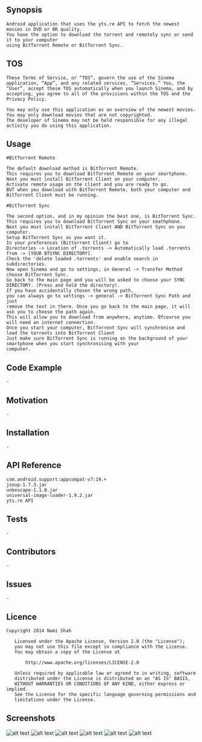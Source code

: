 ## Synopsis

    Android application that uses the yts.re API to fetch the newest movies in DVD or BR quality. 
    You have the option to download the torrent and remotely sync or send it to your computer 
    using BitTorrent Remote or BitTorrent Sync.

## TOS
    These Terms of Service, or “TOS”, govern the use of the Sinema application, “App”, and any related services, “Services.” You, the “User”, accept these TOS automatically when you launch Sinema, and by accepting, you agree to all of the provisions within the TOS and the Privacy Policy.
        
    You may only use this application as an overview of the newest movies.
    You may only download movies that are not copyrighted. 
    The developer of Sinema may not be held responsible for any illegal activity you do using this application.

## Usage

    #BitTorrent Remote
    
    The default download method is BitTorrent Remote.
    This requires you to download BitTorrent Remote on your smartphone.
    Next you must install BitTorrent Client on your computer.
    Activate remote usage on the client and you are ready to go.
    BUT when you download with BitTorrent Remote, both your computer and BitTorrent Client must be running.
    
    #BitTorrent Sync
    
    The second option, and in my opinion the best one, is BitTorrent Sync.
    This requires you to download BitTorrent Sync on your smathphone.
    Next you must install BitTorrent Client AND BitTorrent Sync on you computer.
    Setup BitTorrent Sync as you want it.
    In your preferences (Bittorrent Client) go to 
    Directories -> Location of .torrents -> Automatically load .torrents from -> [YOUR BTSYNC DIRECTORY].
    Check the 'delete loaded .torrents' and enable search in subdirectories.
    Now open Sinema and go to settings, in General -> Transfer Method choose BitTorrent Sync.
    Go back to the main page and you will be asked to choose your SYNC DIRECTORY. (Press and hold the directory).
    If you have accidentally chosen the wrong path,
    you can always go to settings -> general -> BitTorrent Sync Path and just
    remove the text in there. Once you go back to the main page, it will ask you to choose the path again.
    This will allow you to download from anywhere, anytime. Ofcourse you will need an internet connection.
    Once you start your computer, BitTorrent Sync will synchronise and load the torrents into BitTorrent Client
    Just make sure BitTorrent Sync is running on the background of your smartphone when you start synchronising with your 
    computer.

## Code Example

    -

## Motivation

    -

## Installation

    -

## API Reference

    com.android.support:appcompat-v7:19.+
    jsoup-1.7.3.jar
    unbescape-1.1.0.jar
    universal-image-loader-1.9.2.jar
    yts.re API

## Tests

    -

## Contributors

    -
    
## Issues

    -

## Licence

    Copyright 2014 Nami Shah
    
       Licensed under the Apache License, Version 2.0 (the "License");
       you may not use this file except in compliance with the License.
       You may obtain a copy of the License at
    
           http://www.apache.org/licenses/LICENSE-2.0
    
       Unless required by applicable law or agreed to in writing, software
       distributed under the License is distributed on an "AS IS" BASIS,
       WITHOUT WARRANTIES OR CONDITIONS OF ANY KIND, either express or implied.
       See the License for the specific language governing permissions and
       limitations under the License.

## Screenshots

![alt text](https://raw.githubusercontent.com/ShahNami/Sinema/master/screenshots/1.png?raw=true "Option screen")
![alt text](https://raw.githubusercontent.com/ShahNami/Sinema/master/screenshots/2.png?raw=true "Movie screen")
![alt text](https://raw.githubusercontent.com/ShahNami/Sinema/master/screenshots/3.png?raw=true "Settings")
![alt text](https://raw.githubusercontent.com/ShahNami/Sinema/master/screenshots/4.png?raw=true "TV Guide")
![alt text](https://raw.githubusercontent.com/ShahNami/Sinema/master/screenshots/5.png?raw=true "TV Guide")
![alt text](https://raw.githubusercontent.com/ShahNami/Sinema/master/screenshots/6.png?raw=true "TV Guide")
